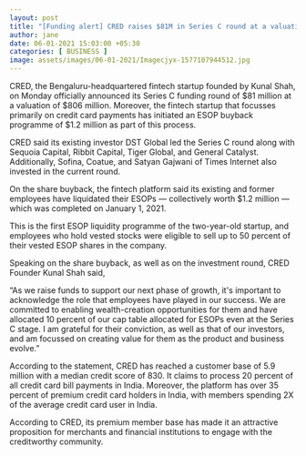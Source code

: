 ```yaml
---
layout: post
title: "[Funding alert] CRED raises $81M in Series C round at a valuation of $806M; buys back ESOP worth $1.2M"
author: jane 
date: 06-01-2021 15:03:00 +05:30 
categories: [ BUSINESS ] 
image: assets/images/06-01-2021/Imagecjyx-1577107944512.jpg
---
```

CRED, the Bengaluru-headquartered fintech startup founded by Kunal Shah, on Monday officially announced its Series C funding round of $81 million at a valuation of $806 million. Moreover, the fintech startup that focusses primarily on credit card payments has initiated an ESOP buyback programme of $1.2 million as part of this process.





CRED said its existing investor DST Global led the Series C round along with Sequoia Capital, Ribbit Capital, Tiger Global, and General Catalyst. Additionally, Sofina, Coatue, and Satyan Gajwani of Times Internet also invested in the current round.

On the share buyback, the fintech platform said its existing and former employees have liquidated their ESOPs — collectively worth $1.2 million — which was completed on January 1, 2021.





This is the first ESOP liquidity programme of the two-year-old startup, and employees who hold vested stocks were eligible to sell up to 50 percent of their vested ESOP shares in the company.





Speaking on the share buyback, as well as on the investment round, CRED Founder Kunal Shah said,

“As we raise funds to support our next phase of growth, it's important to acknowledge the role that employees have played in our success. We are committed to enabling wealth-creation opportunities for them and have allocated 10 percent of our cap table allocated for ESOPs even at the Series C stage. I am grateful for their conviction, as well as that of our investors, and am focussed on creating value for them as the product and business evolve.”

According to the statement, CRED has reached a customer base of 5.9 million with a median credit score of 830. It claims to process 20 percent of all credit card bill payments in India. Moreover, the platform has over 35 percent of premium credit card holders in India, with members spending 2X of the average credit card user in India.





According to CRED, its premium member base has made it an attractive proposition for merchants and financial institutions to engage with the creditworthy community.